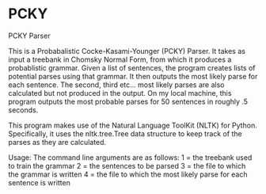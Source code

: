 PCKY
====

PCKY Parser

This is a Probabalistic Cocke-Kasami-Younger (PCKY) Parser. It takes as input a treebank in Chomsky Normal Form, from which it produces a probablistic grammar. Given a list of sentences, the program creates lists of potential parses using that grammar. It then outputs the most likely parse for each sentence. The second, third etc... most likely parses are also calculated but not produced in the output. On my local machine, this program outputs the most probable parses for 50 sentences in roughly .5 seconds.

This program makes use of the Natural Language ToolKit (NLTK) for Python. Specifically, it uses the nltk.tree.Tree data structure to keep track of the parses as they are calculated. 


Usage:
The command line arguments are as follows:
1 = the treebank used to train the grammar
2 = the sentences to be parsed
3 = the file to which the grammar is written
4 = the file to which the most likely parse for each sentence is written
